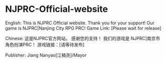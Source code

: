 # NJPRC-Official-website
English:
This is NJPRC Official website.
Thank you for your support!
Our game is NJPRC|Nanjing City RPG PRC!
Game Link: [Please wait for release]


Chinese:
这是NJPRC官方网站。
感谢您的支持！
我们的游戏是 NJPRC|南京市角色扮演PRC！
游戏链接：[请等待发布]

Publisher: Jiang Nanyao[江楠尧]/Mayor
